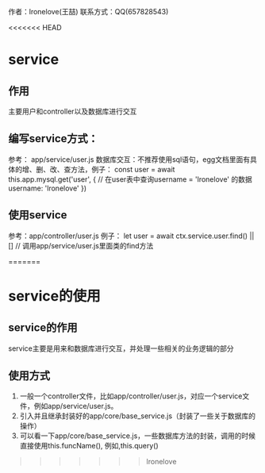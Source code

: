 作者：lronelove(王喆)
联系方式：QQ(657828543)

<<<<<<< HEAD
# service
## 作用
主要用户和controller以及数据库进行交互

## 编写service方式：
参考： app/service/user.js
数据库交互：不推荐使用sql语句，egg文档里面有具体的增、删、改、查方法，例子：
 const user = await this.app.mysql.get('user', { // 在user表中查询username = 'lronelove' 的数据
      username: 'lronelove'
 })

## 使用service
参考：app/controller/user.js
例子： let user = await ctx.service.user.find() || []    // 调用app/service/user.js里面类的find方法 

=======
# service的使用

## service的作用
service主要是用来和数据库进行交互，并处理一些相关的业务逻辑的部分

## 使用方式
1. 一般一个controller文件，比如app/controller/user.js，对应一个service文件，例如app/service/user.js。
2. 引入并且继承封装好的app/core/base_service.js（封装了一些关于数据库的操作）
3. 可以看一下app/core/base_service.js，一些数据库方法的封装，调用的时候直接使用this.funcName(), 例如,this.query()  
>>>>>>> lronelove
